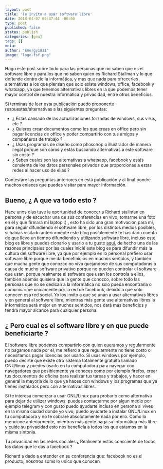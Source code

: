 ```yaml
---
layout: post
title: 'Te invito a usar software libre'
date: 2018-04-07 09:47:44 -06:00
type: post
published: false
status: publish
categories: [gnu]
tags: []
meta:
author: "Energy1011"
image: "logo-fsf.png"
---
```


Hago este post sobre todo para las personas que no saben que es el software libre y para los que no saben quien es Richard Stallman y lo que defiende dentro de la informática, y más que nada para ofrecerles alternativas a los que piensan que solo existe windows, office, facebook y whatsapp, ya que tenemos alternativas libres en la que podemos tener mayor control de nuestra informática y privacidad, entre otros beneficios.

Si terminas de leer esta publicación puedo proponerte respuestas/alternativas a las siguientes preguntas:
- ¿ Estás cansado de las actualizaciones forzadas de windows, sus virus, etc ?
- ¿ Quieres crear documentos como los que creas en office pero sin pagar licencias de office y poder compartirlo con tus amigos y compañeros de trabajo ?
- ¿ Usas programas de diseño como phosohop o illustrador de manera ilegal porque son caros y estás buscando alternativas a este software sin costo ?
- ¿ Sabes cuales son las alternativas a whatsapp, facebook y estás consiente de los datos personales privados que proporcionas a estas redes al hacer uso de ellas ?

Contestare las preguntas anteriores en está publicación y al final pondre muchos enlaces que puedes visitar para mayor información.

## Bueno, ¿ A que va todo esto ?

Hace unos días tuve la oportunidad de conocer a Richard stallman en persona y de escuchar una de sus conferencias en vivo, tomarme una foto en él y que firmará mi laptop :) , esto ha sido una gran motivación para mí, para seguir difundiendo el software libre, por los distintos medios posibles, si habias visitado anteriormente este blog posiblemente te has dado cuenta de que llevo un tiempo difundiendo y utilizando software libre, incluso este blog es libre y puedes clonarlo y usarlo a tu gusto [aquí](www.github.com/energy1011), de hecho una de las razones principales por las cuales inicié este blog es para difundir más la cultura del software libre, ya que por ejemplo en lo personal prefiero usar software libre porque me da benefinicios en muchos sentidos, y también que mucha gente que conozco no viva quejandose de sus computadoras a causa de mucho software privativo porque no pueden controlar el software que usan, porque realmente el software que usan los controla a ellos, también además quisiera que la gente que conozco, sobre todo las personas que no se dedican a la informática no solo pueda encontrarla o comunicarme unicamente por la red de facebook, debido a que solo conocen esa red social. Yo los invito a que se unan a usar alternativas libres y en general al software libre, mientras más gente use alternativas libres la informática será mejor en muchos sentidos, nos dará más beneficios y tendrá mayor alcance para cualquier persona.

## ¿ Pero cual es el software libre y en que puede beneficiarte ?
El software libre podemos compartirlo con quien queramos y regularmente no pagamos nada por el, me refiero a que regularmente no tiene costo o necesitamos pagar licencias por usarlo. Si usas windows por ejemplo, puedo decirte que existe otro sistema totalmente gratuito llamado GNU/linux y puedes usarlo en tu computadora para navegar con navegadores que posiblemente ya conoces como por ejemplo firefox, crear tus documentos de oficina para realizar tus tareas y trabajos, y hacer en general la mayoria de lo que ya haces con windows y los programas que ya tienes instalados pero con alternativas libres.

Si te interesa comenzar a usar GNU/Linux para probarlo como alternativa para dejar de utilizar windows, puedes contactarme por algun medio por ejemplo telegram y con gusto puedo ayudarte incluso en persona si vives en la misma ciudad donde yo vivo, puedo ayudarte a instalar GNU/Linux en tu computadora y no te cobraré absolutamente nada por ello. Como lo mencione anteriormente, mientras más gente haga su informática más libre y cuide su privacidad esto nos beneficia a todos los que estamos en la misma sintonia.

Tu privacidad en las redes sociales
¿ Realmente estás consciente de todos los datos que le das a facebook ?

Richard a dado a entender en su conferencia que: facebook no es el producto, nosotros soms lo unico que conocen

